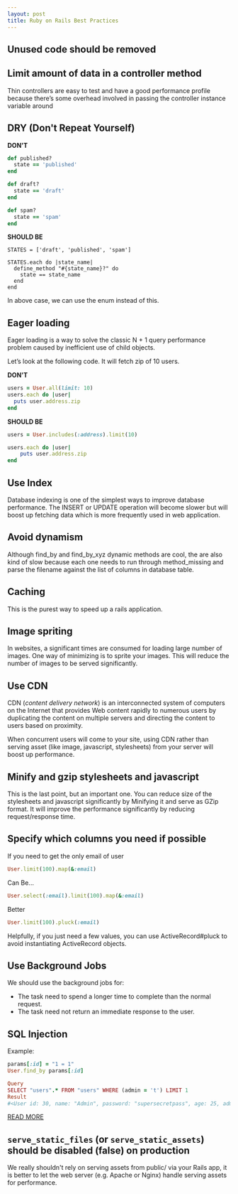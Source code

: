 ```yaml
---
layout: post
title: Ruby on Rails Best Practices
---
```


## Unused code should be removed

## Limit amount of data in a controller method

Thin controllers are easy to test and have a good performance profile because there’s some overhead involved in passing the controller instance variable around

## DRY (Don't Repeat Yourself)

**DON'T**

```ruby
def published?
  state == 'published'
end

def draft?
  state == 'draft'
end

def spam?
  state == 'spam'
end
```

**SHOULD BE**

```
STATES = ['draft', 'published', 'spam']

STATES.each do |state_name|
  define_method "#{state_name}?" do
    state == state_name
  end
end
```

In above case, we can use the enum instead of this.

## Eager loading

Eager loading is a way to solve the classic N + 1 query performance problem caused by inefficient use of child objects.

Let’s look at the following code. It will fetch zip of 10 users.

**DON'T**

```ruby
users = User.all(limit: 10)
users.each do |user|
  puts user.address.zip
end
```

**SHOULD BE**

```ruby
users = User.includes(:address).limit(10)

users.each do |user|
	puts user.address.zip
end
```

## Use Index

Database indexing is one of the simplest ways to improve database performance. The INSERT or UPDATE operation will become slower but will boost up fetching data which is more frequently used in web application.

## Avoid dynamism

Although find\_by and find\_by\_xyz dynamic methods are cool, the are also kind of slow because each one needs to run through method_missing and parse the filename against the list of columns in database table.

## Caching

This is the purest way to speed up a rails application.

## Image spriting

In websites, a significant times are consumed for loading large number of images. One way of minimizing is to sprite your images. This will reduce the number of images to be served significantly.

## Use CDN

CDN (*content delivery network*) is an interconnected system of computers on the Internet that provides Web content rapidly to numerous users by duplicating the content on multiple servers and directing the content to users based on proximity.

When concurrent users will come to your site, using CDN rather than serving asset (like image, javascript, stylesheets) from your server will boost up performance.

## Minify and gzip stylesheets and javascript

This is the last point, but an important one. You can reduce size of the stylesheets and javascript significantly by Minifying it and serve as GZip format. It will improve the performance significantly by reducing request/response time.

## Specify which columns you need if possible

If you need to get the only email of user

```ruby
User.limit(100).map(&:email)
```

Can Be...

```ruby
User.select(:email).limit(100).map(&:email)
```

Better

```ruby
User.limit(100).pluck(:email)
```

Helpfully, if you just need a few values, you can use ActiveRecord#pluck to avoid instantiating ActiveRecord objects.

## Use Background Jobs

We should use the background jobs for:

* The task need to spend a longer time to complete than the normal request.
* The task need not return an immediate response to the user.

## SQL Injection

Example:

```ruby
params[:id] = "1 = 1"
User.find_by params[:id]
```

```ruby
Query
SELECT "users".* FROM "users" WHERE (admin = 't') LIMIT 1
Result
#<User id: 30, name: "Admin", password: "supersecretpass", age: 25, admin: true, created_at: "2016-01-19 16:12:11", updated_at: "2016-01-19 16:12:11">
```

[READ MORE](http://rails-sqli.org/)

## `serve_static_files` (or `serve_static_assets`) should be disabled (false) on production

We really shouldn't rely on serving assets from public/ via your Rails app, it is better to let the web server (e.g. Apache or Nginx) handle serving assets for performance.


